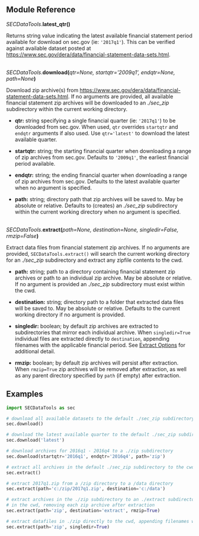 ## Module Reference
 
*SECDataTools*.**latest_qtr()**

Returns string value indicating the latest available financial statement period available for download on sec.gov (ie: `'2017q1'`). This can be verified against available dataset posted at https://www.sec.gov/dera/data/financial-statement-data-sets.html.
<br><br>

*SECDataTools*.**download(**_qtr=None, startqtr='2009q1', endqtr=None, path=None_**)**

Download zip archive(s) from https://www.sec.gov/dera/data/financial-statement-data-sets.html. If no arguments are provided, all available financial statement zip archives will be downloaded to an *./sec_zip* subdirectory within the current working directory.

- **qtr:** string specifying a single financial quarter (ie: `'2017q1'`) to be downloaded from sec.gov. When used, `qtr` overrides `startqtr` and `endqtr` arguments if also used. Use `qtr='latest'` to download the latest available quarter.


- **startqtr:** string; the starting financial quarter when downloading a range of zip archives from sec.gov. Defaults to `'2009q1'`, the earliest financial period available.


- **endqtr:** string; the ending financial quarter when downloading a range of zip archives from sec.gov. Defaults to the latest available quarter when no argument is specified.


- **path:** string; directory path that zip archives will be saved to. May be absolute or relative. Defaults to (creates) an *./sec_zip* subdirectory within the current working directory when no argument is specified.
<br><br>

*SECDataTools*.**extract(**_path=None, destination=None, singledir=False, rmzip=False_**)**

Extract data files from financial statement zip archives. If no arguments are provided, `SECDataTools.extract()` will search the current working directory for an *./sec_zip* subdirectory and extract any zipfile contents to the cwd.


- **path:** string; path to a directory containing financial statement zip archives or path to an individual zip archive. May be absolute or relative. If no argument is provided an *./sec_zip* subdirectory must exist within the cwd.


- **destination:** string; directory path to a folder that extracted data files will be saved to. May be absolute or relative. Defaults to the current working directory if no argument is provided.


- **singledir:** boolean; by default zip archives are extracted to subdirectories that mirror each individual archive. When `singledir=True` individual files are extracted directly to `destination`, appending filenames with the applicable financial period. See [Extract Options](extract_options.md) for additional detail.


- **rmzip:** boolean; by default zip archives will persist after extraction. When `rmzip=True` zip archives will be removed after extraction, as well as any parent directory specified by `path` (if empty) after extraction.


## Examples

``` python
import SECDataTools as sec

# download all available datasets to the default ./sec_zip subdirectory
sec.download()

# download the latest available quarter to the default ./sec_zip subdirectory
sec.download('latest')

# download archives for 2016q1 - 2016q4 to a ./zip subdirectory
sec.download(startqtr='2016q1', endqtr='2016q4', path='zip')

# extract all archives in the default ./sec_zip subdirectory to the cwd
sec.extract()

# extract 2017q1.zip from a /zip directory to a /data directory
sec.extract(path='c:/zip/2017q1.zip', destination='c:/data')

# extract archives in the ./zip subdirectory to an ./extract subdirectory
# in the cwd, removing each zip archive after extraction
sec.extract(path='zip', destination='extract', rmzip=True)

# extract datafiles in ./zip directly to the cwd, appending filenames with financial quarters
sec.extract(path='zip', singledir=True)

```

